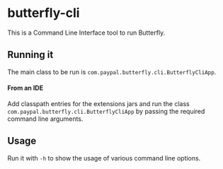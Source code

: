 # butterfly-cli 
This is a Command Line Interface tool to run Butterfly.

## Running it
The main class to be run is `com.paypal.butterfly.cli.ButterflyCliApp`.

#### From an IDE
Add classpath entries for the extensions jars and run the class `com.paypal.butterfly.cli.ButterflyCliApp` by passing the required command line arguments.

## Usage
Run it with `-h` to show the usage of various command line options.
